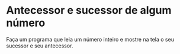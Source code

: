 # Antecessor e sucessor de algum número

Faça um programa que leia um número inteiro e mostre na tela o seu sucessor e seu antecessor.
